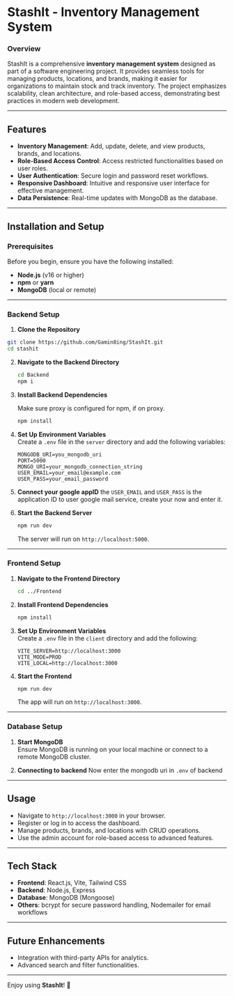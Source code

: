 # StashIt - Inventory Management System

### Overview

StashIt is a comprehensive **inventory management system** designed as part of a software engineering project. It provides seamless tools for managing products, locations, and brands, making it easier for organizations to maintain stock and track inventory. The project emphasizes scalability, clean architecture, and role-based access, demonstrating best practices in modern web development.

---

## Features

- **Inventory Management**: Add, update, delete, and view products, brands, and locations.
- **Role-Based Access Control**: Access restricted functionalities based on user roles.
- **User Authentication**: Secure login and password reset workflows.
- **Responsive Dashboard**: Intuitive and responsive user interface for effective management.
- **Data Persistence**: Real-time updates with MongoDB as the database.

---

## Installation and Setup

### Prerequisites

Before you begin, ensure you have the following installed:

- **Node.js** (v16 or higher)
- **npm** or **yarn**
- **MongoDB** (local or remote)

---

### Backend Setup

1. **Clone the Repository**

```bash
git clone https://github.com/Gamin8ing/StashIt.git
cd stashit
```

2. **Navigate to the Backend Directory**

   ```bash
   cd Backend
   npm i
   ```

3. **Install Backend Dependencies**

   Make sure proxy is configured for npm, if on proxy.

   ```bash
   npm install
   ```

4. **Set Up Environment Variables**  
   Create a `.env` file in the `server` directory and add the following variables:

   ```env
   MONGODB_URI=you_mongodb_uri
   PORT=5000
   MONGO_URI=your_mongodb_connection_string
   USER_EMAIL=your_email@example.com
   USER_PASS=your_email_password
   ```

5. **Connect your google appID**
   the `USER_EMAIL` and `USER_PASS` is the application ID to user google mail service, create your now and enter it.

6. **Start the Backend Server**
   ```bash
   npm run dev
   ```
   The server will run on `http://localhost:5000`.

---

### Frontend Setup

1. **Navigate to the Frontend Directory**

   ```bash
   cd ../Frontend
   ```

2. **Install Frontend Dependencies**

   ```bash
   npm install
   ```

3. **Set Up Environment Variables**  
    Create a `.env` file in the `client` directory and add the following:

   ```env
   VITE_SERVER=http://localhost:3000
   VITE_MODE=PROD
   VITE_LOCAL=http://localhost:3000
   ```

4. **Start the Frontend**
   ```bash
   npm run dev
   ```
   The app will run on `http://localhost:3000`.

---

### Database Setup

1. **Start MongoDB**  
   Ensure MongoDB is running on your local machine or connect to a remote MongoDB cluster.

2. **Connecting to backend**
   Now enter the mongodb uri in `.env` of backend

---

## Usage

- Navigate to `http://localhost:3000` in your browser.
- Register or log in to access the dashboard.
- Manage products, brands, and locations with CRUD operations.
- Use the admin account for role-based access to advanced features.

---

## Tech Stack

- **Frontend**: React.js, Vite, Tailwind CSS
- **Backend**: Node.js, Express
- **Database**: MongoDB (Mongoose)
- **Others**: bcrypt for secure password handling, Nodemailer for email workflows

---

## Future Enhancements

- Integration with third-party APIs for analytics.
- Advanced search and filter functionalities.

---

Enjoy using **StashIt**! 🎉
